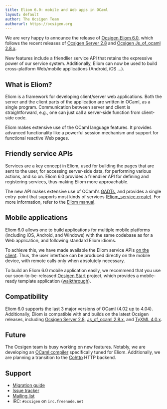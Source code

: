 ```yaml
---
title: Eliom 6.0: mobile and Web apps in OCaml
layout: default
author: The Ocsigen Team
authorurl: https://ocsigen.org
---
```


We are very happy to announce the release of [Ocsigen Eliom 6.0][release],
which follows the recent releases of
[Ocsigen Server 2.8][serverrelease]
and [Ocsigen Js\_of\_ocaml 2.8.x][jsoorelease].

New features include a friendlier service API that retains the
expressive power of our service system. Additionally, Eliom can now be
used to build cross-platform Web/mobile applications (Android, iOS ...).

## What is Eliom?

Eliom is a framework for developing client/server web
applications. Both the server and the client parts of the application
are written in OCaml, as a single program. Communication between
server and client is straightforward, e.g., one can just call a
server-side function from client-side code.

Eliom makes extensive use of the OCaml language features. It provides
advanced functionality like a powerful session mechanism and support
for functional reactive Web pages.

## Friendly service APIs

Services are a key concept in Eliom, used for building the pages that
are sent to the user, for accessing server-side data, for performing
various actions, and so on. Eliom 6.0 provides a friendlier API for
defining and registering services, thus making Eliom more
approachable.

The new API makes extensive use of OCaml's [GADTs][gadt], and provides
a single entry-point that supports most kinds of services
([Eliom_service.create][servicecreate]). For more information, refer
to the [Eliom manual][servicemanual].

## Mobile applications

Eliom 6.0 allows one to build applications for multiple mobile
platforms (including iOS, Android, and Windows) with the same codebase
as for a Web application, and following standard Eliom idioms.

To achieve this, we have made available the Eliom service APIs
[on the client][clientservice]. Thus, the user interface can be
produced directly on the mobile device, with remote calls only when
absolutely necessary.

To build an Eliom 6.0 mobile application easily, we recommend that you
use our soon-to-be-released [Ocsigen Start][ostart] project, which
provides a mobile-ready template application
([walkthrough][mobilewalkthrough]).

## Compatibility

Eliom 6.0 supports the last 3 major versions of OCaml (4.02 up to
4.04). Additionally, Eliom is compatible with and builds on the
latest Ocsigen releases, including
[Ocsigen Server 2.8][serverrelease],
[Js\_of\_ocaml 2.8.x][jsoorelease], and [TyXML 4.0.x][tyxmlrelease].

## Future

The Ocsigen team is busy working on new features. Notably, we are
developing an [OCaml compiler][eliomc] specifically tuned for
Eliom. Additionally, we are planning a transition to the
[Cohttp][cohttp] HTTP backend.

## Support

- [Migration guide][migration]
- [Issue tracker][issues]
- [Mailing list][list]
- IRC: `#ocsigen` on `irc.freenode.net`

[release]: https://github.com/ocsigen/eliom/releases/tag/6.0.0
[serverrelease]: https://github.com/ocsigen/ocsigenserver/releases/tag/2.8
[jsoorelease]: https://github.com/ocsigen/js_of_ocaml/releases/tag/2.8.3
[tyxmlrelease]: https://github.com/ocsigen/tyxml/releases/tag/4.0.1

[migration]: https://ocsigen.org/eliom/Eliom60
[issues]: https://github.com/ocsigen/eliom/issues
[list]: https://sympa.inria.fr/sympa/info/ocsigen
[clientservice]: https://ocsigen.org/eliom/manual/clientserver-services
[ostart]: https://github.com/ocsigen/ocsigen-start
[mobilewalkthrough]: https://ocsigen.org/tuto/manual/mobile
[eliomc]: https://github.com/ocsigen/ocaml-eliom
[cohttp]: https://github.com/mirage/ocaml-cohttp
[gadt]: https://en.wikipedia.org/wiki/Generalized_algebraic_data_type
[servicecreate]: https://ocsigen.org/eliom/api/server/Eliom_service#VALcreate
[servicemanual]: https://ocsigen.org/eliom/dev/manual/server-services
